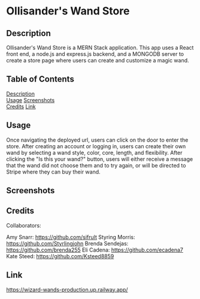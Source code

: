 # Ollisander's Wand Store


## Description

Ollisander's Wand Store is a MERN Stack application. This app uses a React front end, a node.js and express.js backend, and a MONGODB server to create a store page where users can create and customize a magic wand. 

## Table of Contents  
[Description](#Description)  
[Usage](#Usage) 
[Screenshots](#Screenshots)  
[Credits](#Credits) 
[Link](#Link)   

## Usage

Once navigating the deployed url, users can click on the door to enter the store. After creating an account or logging in, users can create their own wand by selecting a wand style, color, core, length, and flexibility. After clicking the "Is this your wand?" button, users will either receive a message that the wand did not choose them and to try again, or will be directed to Stripe where they can buy their wand.

## Screenshots

## Credits

Collaborators:

Amy Snarr: https://github.com/sifrult
Styring Morris: https://github.com/Styrlingjohn
Brenda Sendejas: https://github.com/brenda255
Eli Cadena: https://github.com/ecadena7
Kate Steed: https://github.com/Ksteed8859

## Link

https://wizard-wands-production.up.railway.app/
